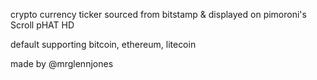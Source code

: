 
crypto currency ticker sourced from bitstamp & displayed on pimoroni's Scroll pHAT HD

default supporting bitcoin, ethereum, litecoin

made by @mrglennjones
